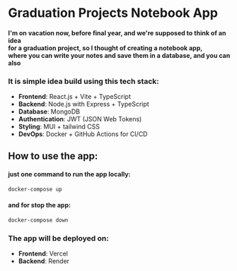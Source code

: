 # Graduation Projects Notebook App 




#### I'm on vacation now, before final year, and we're supposed to think of an idea <br/> for a graduation project, so I thought of creating a notebook app,<br/> where you can write your notes and save them in a database, and you can also

### It is simple idea build using this tech stack:

- **Frontend**: React.js + Vite + TypeScript
- **Backend**: Node.js with Express + TypeScript
- **Database**: MongoDB
- **Authentication**: JWT (JSON Web Tokens)
- **Styling**: MUI + tailwind CSS
- **DevOps**: Docker + GitHub Actions for CI/CD

## How to use the app:

#### just one command to run the app locally:

```bash
docker-compose up
```
#### and for stop the app:

```bash
docker-compose down
```


### The app will be deployed on:
- **Frontend**: Vercel
- **Backend**: Render



